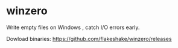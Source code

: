 # winzero

Write empty files on Windows , catch I/O errors early.


Dowload binaries: https://github.com/flakeshake/winzero/releases
